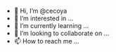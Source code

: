 - 👋 Hi, I’m @cecoya
- 👀 I’m interested in ...
- 🌱 I’m currently learning ...
- 💞️ I’m looking to collaborate on ...
- 📫 How to reach me ...

<!---
cecoya/cecoya is a ✨ special ✨ repository because its `README.md` (this file) appears on your GitHub profile.
You can click the Preview link to take a look at your changes.
--->
